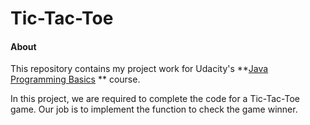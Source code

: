 # Tic-Tac-Toe

#### About

This repository contains my project work for Udacity's **[Java Programming Basics](https://www.udacity.com/course/java-programming-basics--ud282) ** course.

In this project, we are required to complete the code for a Tic-Tac-Toe game. Our job is to implement the function to check the game winner.